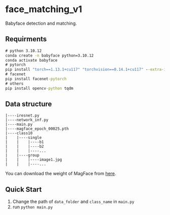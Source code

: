 # face_matching_v1

Babyface detection and matching.

## Requirments
```cmd
# python 3.10.12
conda create -n babyface python=3.10.12
conda activate babyface
# pytorch
pip install "torch==1.13.1+cu117" "torchvision==0.14.1+cu117" --extra-index-url https://download.pytorch.org/whl/cu117
# facenet
pip install facenet-pytorch
# others
pip install opencv-python tqdm
```

## Data structure
```
|----iresnet.py
|----network_inf.py
|----main.py
|----magface_epoch_00025.pth
|----class10
|    |----single
|    |    |----b1
|    |    |----b2
|    |    |----...
|    |----group
|    |    |----image1.jpg
|    |    |----...
```
You can download the weight of MagFace from [here](https://drive.google.com/file/d/1Bd87admxOZvbIOAyTkGEntsEz3fyMt7H/view).

## Quick Start
1. Change the path of ```data_folder``` and ```class_name``` in ```main.py```
2. run ```python main.py```
